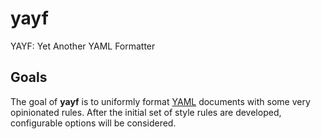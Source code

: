 # yayf

YAYF: Yet Another YAML Formatter

## Goals

The goal of **yayf** is to uniformly format [YAML](https://yaml.org/spec/1.2/spec.html) documents with some very opinionated rules. After the initial set of style rules are developed, configurable options will be considered.
